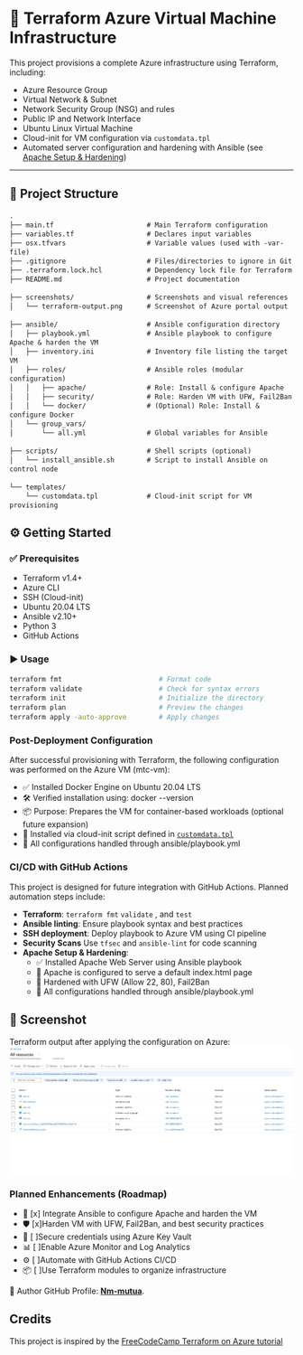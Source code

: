 # 🚀 Terraform Azure Virtual Machine Infrastructure

This project provisions a complete Azure infrastructure using Terraform, including:

- Azure Resource Group  
- Virtual Network & Subnet  
- Network Security Group (NSG) and rules  
- Public IP and Network Interface  
- Ubuntu Linux Virtual Machine  
- Cloud-init for VM configuration via `customdata.tpl`  
- Automated server configuration and hardening with Ansible (see [Apache Setup & Hardening](#apache-setup--hardening))  

---

## 📁 Project Structure

```
.
├── main.tf                       # Main Terraform configuration
├── variables.tf                  # Declares input variables
├── osx.tfvars                    # Variable values (used with -var-file)
├── .gitignore                    # Files/directories to ignore in Git
├── .terraform.lock.hcl           # Dependency lock file for Terraform
├── README.md                     # Project documentation

├── screenshots/                  # Screenshots and visual references
│   └── terraform-output.png      # Screenshot of Azure portal output

├── ansible/                      # Ansible configuration directory
│   ├── playbook.yml              # Ansible playbook to configure Apache & harden the VM
│   ├── inventory.ini             # Inventory file listing the target VM
│   ├── roles/                    # Ansible roles (modular configuration)
│   │   ├── apache/               # Role: Install & configure Apache
│   │   ├── security/             # Role: Harden VM with UFW, Fail2Ban
│   │   └── docker/               # (Optional) Role: Install & configure Docker
│   └── group_vars/
│       └── all.yml               # Global variables for Ansible

├── scripts/                      # Shell scripts (optional)
│   └── install_ansible.sh        # Script to install Ansible on control node

└── templates/
    └── customdata.tpl            # Cloud-init script for VM provisioning
```

## ⚙️ Getting Started

### ✅ Prerequisites

- Terraform v1.4+
- Azure CLI
- SSH (Cloud-init)
- Ubuntu 20.04 LTS
- Ansible v2.10+
- Python 3
- GitHub Actions

### ▶️ Usage

```bash
terraform fmt                        # Format code
terraform validate                   # Check for syntax errors
terraform init                       # Initialize the directory
terraform plan                       # Preview the changes
terraform apply -auto-approve        # Apply changes
```

### Post-Deployment Configuration

After successful provisioning with Terraform, the following configuration was performed on the Azure VM (mtc-vm):

- ✅ Installed Docker Engine on Ubuntu 20.04 LTS
- 🛠️ Verified installation using: docker --version
- 📦 Purpose: Prepares the VM for container-based workloads (optional future expansion)
- 📜 Installed via cloud-init script defined in [`customdata.tpl`](./customdata.tpl)
- 📂 All configurations handled through ansible/playbook.yml

### CI/CD with GitHub Actions

This project is designed for future integration with GitHub Actions. Planned automation steps include:

- **Terraform**: `terraform fmt` `validate` , and `test`
- **Ansible linting**: Ensure playbook syntax and best practices
- **SSH deployment**: Deploy playbook to Azure VM using CI pipeline
- **Security Scans** Use `tfsec` and `ansible-lint` for code scanning
- **Apache Setup & Hardening**:
  - ✅ Installed Apache Web Server using Ansible playbook
  - 📄 Apache is configured to serve a default index.html page
  - 🔐 Hardened with UFW (Allow 22, 80), Fail2Ban
  - 📂 All configurations handled through ansible/playbook.yml

## 📸 Screenshot
Terraform output after applying the configuration on Azure:
![Terraform Output showing Azure resources](./terraform-output.png)

### Planned Enhancements (Roadmap)

- 🔧 [x] Integrate Ansible to configure Apache and harden the VM
- 🛡️ [x]Harden VM with UFW, Fail2Ban, and best security practices
- 🔐 [ ]Secure credentials using Azure Key Vault
- 📊 [ ]Enable Azure Monitor and Log Analytics
- ⚙️ [ ]Automate with GitHub Actions CI/CD
- 📦 [ ]Use Terraform modules to organize infrastructure

 👤 Author
GitHub Profile: [**Nm-mutua**](https:github.com/Nm-mutua).

## Credits
This project is inspired by the [FreeCodeCamp Terraform on Azure tutorial](https://www.youtube.com/watch?v=V53AHWun17s&list=WL&index=4)


